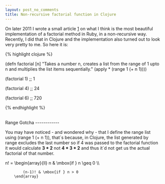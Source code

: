 ```yaml
---
layout: post_no_comments
title: Non-recursive factorial function in Clojure
---
```


<span class="drops">O</span>n later 2011 I wrote a small article [1] on what I think is the most beautiful implementation of a factorial method in Ruby, in a non-recursive way. Recently, I did that in Clojure and the implementation also turned out to look very pretty to me. So here it is:

{% highlight clojure %}

(defn factorial [n]
  "Takes a number n, creates a list from the
  range of 1 upto n and multiplies the list items
  sequentially."
  (apply * (range 1 (+ n 1))))

(factorial 1) ;; 1

(factorial 4) ;; 24

(factorial 6) ;; 720

{% endhighlight %}

<br/>
Range Gotcha
------------

You may have noticed - and wondered why - that I define the range list using <span class="small_code">(range 1 (+ n 1))</span>, that´s because, in Clojure, the list generated by <span class="small_code">range</span> excludes the last number so if 4 was passed to the factorial function it would calculate <b>3 * 2</b> not <b>4 * 3 * 2</b> and thus it´d not get us the actual factorial of that number.

<div class="math">
  n! =  \begin{array}{ll}
            n & \mbox{if } n \geq 0 \\

            (n-1)! & \mbox{if } n > 0
        \end{array}
</div>

[1]: /the-most-beautiful-factorial-method/